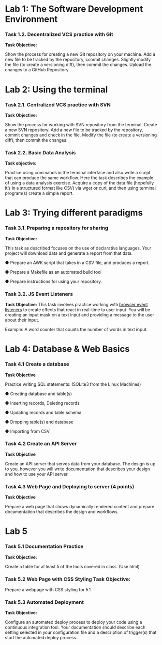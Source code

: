 # Lab 1: The Software Development Environment

### Task 1.2. Decentralized VCS practice with Git

**Task Objective:** 

Show the process for creating a new Git repository on your machine. Add a new file to be tracked by the repository, commit changes. Slightly modify the file (to create a versioning diff), then commit the changes. Upload the changes to a GitHub Repository.



# Lab 2: Using the terminal

### Task 2.1. Centralized VCS practice with SVN

**Task Objective:** 

Show the process for working with SVN repository from the terminal. Create a new SVN repository. Add a new file to be tracked by the repository, commit changes and check in the file. Modify the file (to create a versioning diff), then commit the changes. 

### Task 2.2. Basic Data Analysis

**Task objective:** 

Practice using commands in the terminal interface and also write a script that can produce the same workflow. Here the task describes the example of using a data analysis exercise. Acquire a copy of the data file (hopefully it’s in a structured format like CSV) via wget or curl, and then using terminal program(s) create a simple report. 



# Lab 3: Trying different paradigms

### Task 3.1. Preparing a repository for sharing

**Task Objective:** 

This task as described focuses on the use of declarative languages. Your project will download data and generate a report from that data. 

●   Prepare an AWK script that takes in a CSV file, and produces a report. 

●   Prepare a Makefile as an automated build tool

●   Prepare instructions for using your repository. 

### Task 3.2. JS Event Listeners

**Task Objective:**  This task involves practice working with [browser event listeners](https://javascript.info/introduction-browser-events) to create effects that react in real-time to user input. You will be creating an input mask on a text input and providing a message to the user about their input.

Example: A word counter that counts the number of words in text input.

# Lab 4: Database & Web Basics

### Task 4.1 Create a database

**Task Objective**

Practice writing SQL statements: (SQLite3 from the Linux Machines)

●   Creating database and table(s)

●   Inserting records, Deleting records

●   Updating records and table schema

●   Dropping table(s) and database

●   Importing from CSV

### Task 4.2 Create an API Server 

**Task Objective**

Create an API server that serves data from your database. The design is up to you, however you will write documentation that describes your design and how to use your API server.

### Task 4.3 Web Page and Deploying to server (4 points)

**Task Objective**

Prepare a web page that shows dynamically rendered content and prepare documentation that describes the design and workflows.

# Lab 5

### Task 5.1 Documentation Practice

**Task Objective:**

Create a table for at least 5 of the tools covered in class. (Use html)

### Task 5.2 Web Page with CSS Styling Task Objective:

Prepare a webpage with CSS styling for 5.1

### Task 5.3 Automated Deployment

**Task Objective:**

Configure an automated deploy process to deploy your code using a continuous integration tool. Your documentation should describe each setting selected in your configuration file and a description of trigger(s) that start the automated deploy process.
